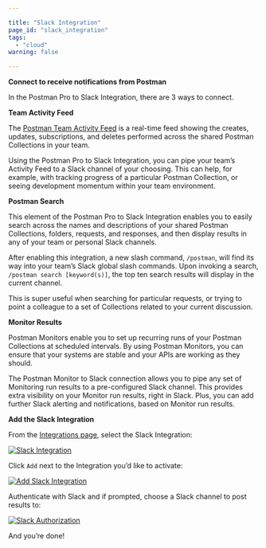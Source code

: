 ```yaml
---

title: "Slack Integration"
page_id: "slack_integration"
tags: 
  - "cloud"
warning: false

---
```


**Connect to receive notifications from Postman**

In the Postman Pro to Slack Integration, there are 3 ways to connect.

**Team Activity Feed**

The [Postman Team Activity Feed][0] is a real-time feed showing the creates, updates, subscriptions, and deletes performed across the shared Postman Collections in your team.

Using the Postman Pro to Slack Integration, you can pipe your team’s Activity Feed to a Slack channel of your choosing. This can help, for example, with tracking progress of a particular Postman Collection, or seeing development momentum within your team environment.

**Postman Search**

This element of the Postman Pro to Slack Integration enables you to easily search across the names and descriptions of your shared Postman Collections, folders, requests, and responses, and then display results in any of your team or personal Slack channels.

After enabling this integration, a new slash command, `/postman`, will find its way into your team’s Slack global slash commands. Upon invoking a search, `/postman search [keyword(s)]`, the top ten search results will display in the current channel.

This is super useful when searching for particular requests, or trying to point a colleague to a set of Collections related to your current discussion.

**Monitor Results**

Postman Monitors enable you to set up recurring runs of your Postman Collections at scheduled intervals. By using Postman Monitors, you can ensure that your systems are stable and your APIs are working as they should.

The Postman Monitor to Slack connection allows you to pipe any set of Monitoring run results to a pre-configured Slack channel. This provides extra visibility on your Monitor run results, right in Slack. Plus, you can add further Slack alerting and notifications, based on Monitor run results.

**Add the Slack Integration**

From the [Integrations page][1], select the Slack Integration:

[![Slack Integration](https://assets.postman.com/postman-docs/slackINT.png)][2]

Click `Add` next to the Integration you’d like to activate:

[![Add Slack Integration](https://assets.postman.com/postman-docs/slack_add.png)][3]

Authenticate with Slack and if prompted, choose a Slack channel to post results to:

[![Slack Authorization](https://assets.postman.com/postman-docs/slack_auth.png)][4]

And you’re done!

[0]: https://blog.postman.com/new-more-useful-activity-feed-in-postman-collections/
[1]: https://app.getpostman.com/dashboard/integrations
[2]: https://assets.postman.com/postman-docs/slackINT.png
[3]: https://assets.postman.com/postman-docs/slack_add.png
[4]: https://assets.postman.com/postman-docs/slack_auth.png
